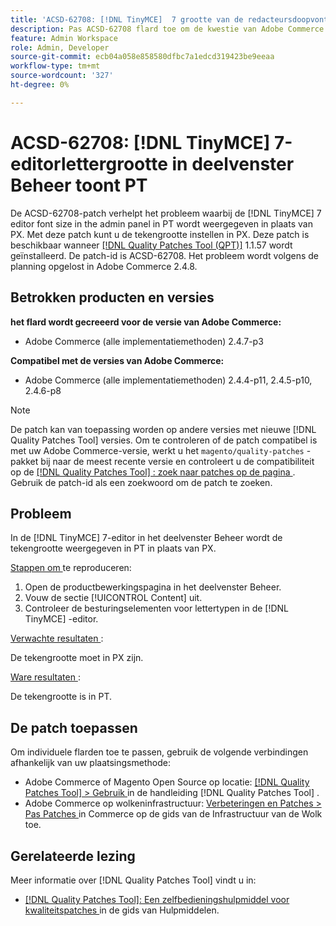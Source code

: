 ```yaml
---
title: 'ACSD-62708: [!DNL TinyMCE]  7 grootte van de redacteursdoopvont in admin paneel toont PT'
description: Pas ACSD-62708 flard toe om de kwestie van Adobe Commerce te bevestigen waar  [!DNL TinyMCE]  7 de grootte van de redacteursdoopvont in admin PT en niet PX toont. U kunt nu ook de tekengrootte instellen in PX in plaats van PT.
feature: Admin Workspace
role: Admin, Developer
source-git-commit: ecb04a058e858580dfbc7a1edcd319423be9eeaa
workflow-type: tm+mt
source-wordcount: '327'
ht-degree: 0%

---
```



# ACSD-62708: [!DNL TinyMCE] 7-editorlettergrootte in deelvenster Beheer toont PT

De ACSD-62708-patch verhelpt het probleem waarbij de [!DNL TinyMCE] 7 editor font size in the admin panel in PT wordt weergegeven in plaats van PX. Met deze patch kunt u de tekengrootte instellen in PX. Deze patch is beschikbaar wanneer [[!DNL Quality Patches Tool (QPT)]](/help/tools/quality-patches-tool/quality-patches-tool-to-self-serve-quality-patches.md) 1.1.57 wordt geïnstalleerd. De patch-id is ACSD-62708. Het probleem wordt volgens de planning opgelost in Adobe Commerce 2.4.8.

## Betrokken producten en versies

**het flard wordt gecreeerd voor de versie van Adobe Commerce:**

* Adobe Commerce (alle implementatiemethoden) 2.4.7-p3

**Compatibel met de versies van Adobe Commerce:**

* Adobe Commerce (alle implementatiemethoden) 2.4.4-p11, 2.4.5-p10, 2.4.6-p8

>[!NOTE]
>
>De patch kan van toepassing worden op andere versies met nieuwe [!DNL Quality Patches Tool] versies. Om te controleren of de patch compatibel is met uw Adobe Commerce-versie, werkt u het `magento/quality-patches` -pakket bij naar de meest recente versie en controleert u de compatibiliteit op de [[!DNL Quality Patches Tool] : zoek naar patches op de pagina ](https://experienceleague.adobe.com/tools/commerce-quality-patches/index.html?lang=nl-NL) . Gebruik de patch-id als een zoekwoord om de patch te zoeken.

## Probleem

In de [!DNL TinyMCE] 7-editor in het deelvenster Beheer wordt de tekengrootte weergegeven in PT in plaats van PX.

<u> Stappen om </u> te reproduceren:

1. Open de productbewerkingspagina in het deelvenster Beheer.
1. Vouw de sectie [!UICONTROL Content] uit.
1. Controleer de besturingselementen voor lettertypen in de [!DNL TinyMCE] -editor.

<u> Verwachte resultaten </u>:

De tekengrootte moet in PX zijn.

<u> Ware resultaten </u>:

De tekengrootte is in PT.

## De patch toepassen

Om individuele flarden toe te passen, gebruik de volgende verbindingen afhankelijk van uw plaatsingsmethode:

* Adobe Commerce of Magento Open Source op locatie: [[!DNL Quality Patches Tool]  > Gebruik ](/help/tools/quality-patches-tool/usage.md) in de handleiding [!DNL Quality Patches Tool] .
* Adobe Commerce op wolkeninfrastructuur: [ Verbeteringen en Patches > Pas Patches ](https://experienceleague.adobe.com/docs/commerce-cloud-service/user-guide/develop/upgrade/apply-patches.html?lang=nl-NL) in Commerce op de gids van de Infrastructuur van de Wolk toe.

## Gerelateerde lezing

Meer informatie over [!DNL Quality Patches Tool] vindt u in:

* [[!DNL Quality Patches Tool]: Een zelfbedieningshulpmiddel voor kwaliteitspatches ](/help/tools/quality-patches-tool/quality-patches-tool-to-self-serve-quality-patches.md) in de gids van Hulpmiddelen.

